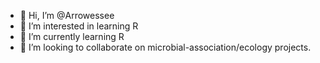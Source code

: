 - 👋 Hi, I’m @Arrowessee
- 👀 I’m interested in learning R
- 🌱 I’m currently learning R
- 💞️ I’m looking to collaborate on microbial-association/ecology projects.

<!---
Arrowessee/Arrowessee is a ✨ special ✨ repository because its `README.md` (this file) appears on your GitHub profile.
You can click the Preview link to take a look at your changes.
--->
